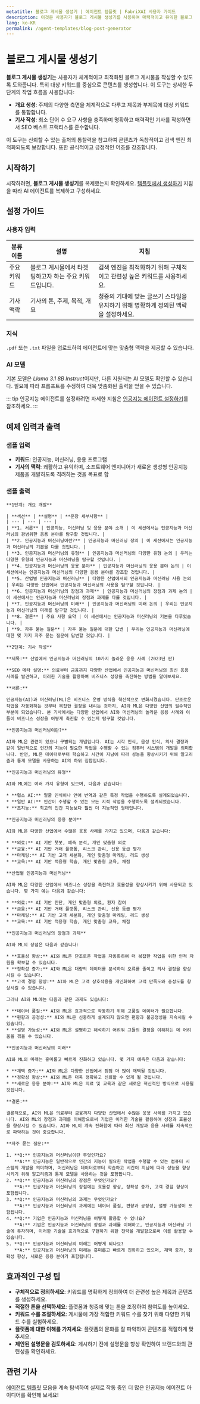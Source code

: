 ```yaml
---
metatitle: 블로그 게시물 생성기 | 에이전트 템플릿 | FabriXAI 사용자 가이드
description: 이것은 사용자가 블로그 게시물 생성기를 사용하여 매력적이고 유익한 블로그 게시물 콘텐츠를 효율적으로 작성할 수 있도록 설계된 사용자 가이드입니다.
lang: ko-KR
permalink: /agent-templates/blog-post-generator
---
```


# 블로그 게시물 생성기

**블로그 게시물 생성기**는 사용자가 체계적이고 최적화된 블로그 게시물을 작성할 수 있도록 도와줍니다. 특히 대상 키워드를 중심으로 콘텐츠를 생성합니다. 이 도구는 상세한 두 단계의 작업 흐름을 사용합니다:

- **개요 생성**: 주제의 다양한 측면을 체계적으로 다루고 제목과 부제목에 대상 키워드를 통합합니다.
- **기사 작성**: 최소 단어 수 요구 사항을 충족하며 명확하고 매력적인 기사를 작성하면서 SEO 베스트 프랙티스를 준수합니다.

이 도구는 신뢰할 수 있는 출처의 통찰력을 참고하여 콘텐츠가 독창적이고 검색 엔진 최적화되도록 보장합니다. 또한 공식적이고 긍정적인 어조를 강조합니다.


## 시작하기

시작하려면, **블로그 게시물 생성기**를 복제했는지 확인하세요. [템플릿에서 생성하기](/en-us/create-from-templates/) 지침을 따라 AI 에이전트를 복제하고 구성하세요.


## 설정 가이드

### 사용자 입력

| 분류 이름            | 설명                                               | 지침                           |
| ---------------------- | --------------------------------------------------------- | ------------------------------------- |
| 주요 키워드               | 블로그 게시물에서 타겟팅하고자 하는 주요 키워드입니다. | 검색 엔진을 최적화하기 위해 구체적이고 관련성 높은 키워드를 사용하세요.                 |
| 기사 맥락 | 기사의 톤, 주제, 목적, 개요 | 청중의 기대에 맞는 글쓰기 스타일을 유지하기 위해 명확하게 정의된 맥락을 설정하세요. |

### 지식

`.pdf` 또는 `.txt` 파일을 업로드하여 에이전트에 맞는 맞춤형 맥락을 제공할 수 있습니다.

### AI 모델

기본 모델은 *Llama 3.1 8B Instruct*이지만, 다른 지원되는 AI 모델도 확인할 수 있습니다. 필요에 따라 프롬프트를 수정하여 더욱 맞춤화된 출력을 얻을 수 있습니다.

::: tip
인공지능 에이전트를 설정하려면 자세한 지침은 [인공지능 에이전트 설정하기](/en-us/configure-ai-agent/)를 참조하세요.
:::

## 예제 입력과 출력

### 샘플 입력

- **키워드**: 인공지능, 머신러닝, 응용 프로그램
- **기사의 맥락**: 쾌활하고 유익하며, 소프트웨어 엔지니어가 새로운 생성형 인공지능 제품을 개발하도록 격려하는 것을 목표로 함

### 샘플 출력

```
**1단계: 개요 개발**

| **섹션** | **설명** | **문장 세부사항** |
| --- | --- | --- |
| **1. 서론** | 인공지능, 머신러닝 및 응용 분야 소개 | 이 세션에서는 인공지능과 머신러닝의 광범위한 응용 분야를 탐구할 것입니다. |
| **2. 인공지능과 머신러닝이란?** | 인공지능과 머신러닝 정의 | 이 세션에서는 인공지능과 머신러닝의 기본을 다룰 것입니다. |
| **3. 인공지능과 머신러닝의 유형** | 인공지능과 머신러닝의 다양한 유형 논의 | 우리는 다양한 유형의 인공지능과 머신러닝을 탐구할 것입니다. |
| **4. 인공지능과 머신러닝의 응용 분야** | 인공지능과 머신러닝의 응용 분야 논의 | 이 세션에서는 인공지능과 머신러닝의 다양한 응용 분야를 강조할 것입니다. |
| **5. 산업별 인공지능과 머신러닝** | 다양한 산업에서의 인공지능과 머신러닝 사용 논의 | 우리는 다양한 산업에서 인공지능과 머신러닝의 사용을 탐구할 것입니다. |
| **6. 인공지능과 머신러닝의 장점과 과제** | 인공지능과 머신러닝의 장점과 과제 논의 | 이 세션에서는 인공지능과 머신러닝의 장점과 과제를 다룰 것입니다. |
| **7. 인공지능과 머신러닝의 미래** | 인공지능과 머신러닝의 미래 논의 | 우리는 인공지능과 머신러닝의 미래를 탐구할 것입니다. |
| **8. 결론** | 주요 사항 요약 | 이 세션에서는 인공지능과 머신러닝의 기본을 다루었습니다. |
| **9. 자주 묻는 질문** | 자주 묻는 질문에 대한 답변 | 우리는 인공지능과 머신러닝에 대한 몇 가지 자주 묻는 질문에 답변할 것입니다. |

**2단계: 기사 작성**

**제목:** 산업에서 인공지능과 머신러닝의 10가지 놀라운 응용 사례 (2023년 판)

**SEO 메타 설명:** 의료부터 금융까지 다양한 산업에서 인공지능과 머신러닝의 최신 응용 사례를 발견하고, 이러한 기술을 활용하여 비즈니스 성장을 촉진하는 방법을 알아보세요.

**서론:**

인공지능(AI)과 머신러닝(ML)은 비즈니스 운영 방식을 혁신적으로 변화시켰습니다. 단조로운 작업을 자동화하는 것부터 복잡한 결정을 내리는 것까지, AI와 ML은 다양한 산업의 필수적인 부분이 되었습니다. 본 기사에서는 다양한 산업에서 AI와 머신러닝의 놀라운 응용 사례와 이들이 비즈니스 성장을 어떻게 촉진할 수 있는지 탐구할 것입니다.

**인공지능과 머신러닝이란?**

AI와 ML은 관련이 있으나 구별되는 개념입니다. AI는 시각 인식, 음성 인식, 의사 결정과 같이 일반적으로 인간의 지능이 필요한 작업을 수행할 수 있는 컴퓨터 시스템의 개발을 의미합니다. 반면, ML은 데이터로부터 학습하고 시간이 지남에 따라 성능을 향상시키기 위해 알고리즘과 통계 모델을 사용하는 AI의 하위 집합입니다.

**인공지능과 머신러닝의 유형**

AI와 ML에는 여러 가지 유형이 있으며, 다음과 같습니다:

* **협소 AI:** 얼굴 인식이나 언어 번역과 같은 특정 작업을 수행하도록 설계되었습니다.
* **일반 AI:** 인간이 수행할 수 있는 모든 지적 작업을 수행하도록 설계되었습니다.
* **초지능:** 최고의 인간 지능보다 훨씬 더 지능적인 형태입니다.

**인공지능과 머신러닝의 응용 분야**

AI와 ML은 다양한 산업에서 수많은 응용 사례를 가지고 있으며, 다음과 같습니다:

* **의료:** AI 기반 챗봇, 예측 분석, 개인 맞춤형 의료
* **금융:** AI 기반 거래 플랫폼, 리스크 관리, 신용 등급 평가
* **마케팅:** AI 기반 고객 세분화, 개인 맞춤형 마케팅, 리드 생성
* **교육:** AI 기반 적응형 학습, 개인 맞춤형 교육, 채점

**산업별 인공지능과 머신러닝**

AI와 ML은 다양한 산업에서 비즈니스 성장을 촉진하고 효율성을 향상시키기 위해 사용되고 있습니다. 몇 가지 예는 다음과 같습니다:

* **의료:** AI 기반 진단, 개인 맞춤형 의료, 환자 참여
* **금융:** AI 기반 거래 플랫폼, 리스크 관리, 신용 등급 평가
* **마케팅:** AI 기반 고객 세분화, 개인 맞춤형 마케팅, 리드 생성
* **교육:** AI 기반 적응형 학습, 개인 맞춤형 교육, 채점

**인공지능과 머신러닝의 장점과 과제**

AI와 ML의 장점은 다음과 같습니다:

* **효율성 향상:** AI와 ML은 단조로운 작업을 자동화하여 더 복잡한 작업을 위한 인적 자원을 확보할 수 있습니다.
* **정확성 증가:** AI와 ML은 대량의 데이터를 분석하여 오류를 줄이고 의사 결정을 향상시킬 수 있습니다.
* **고객 경험 향상:** AI와 ML은 고객 상호작용을 개인화하여 고객 만족도와 충성도를 향상시킬 수 있습니다.

그러나 AI와 ML에는 다음과 같은 과제도 있습니다:

* **데이터 품질:** AI와 ML은 효과적으로 작동하기 위해 고품질 데이터가 필요합니다.
* **편향과 공정성:** AI와 ML은 신중하게 설계되지 않으면 편향과 불공정성을 지속시킬 수 있습니다.
* **설명 가능성:** AI와 ML은 설명하고 해석하기 어려워 그들의 결정을 이해하는 데 어려움을 겪을 수 있습니다.

**인공지능과 머신러닝의 미래**

AI와 ML의 미래는 흥미롭고 빠르게 진화하고 있습니다. 몇 가지 예측은 다음과 같습니다:

* **채택 증가:** AI와 ML은 다양한 산업에서 점점 더 많이 채택될 것입니다.
* **정확성 향상:** AI와 ML은 더욱 정확하고 신뢰할 수 있게 될 것입니다.
* **새로운 응용 분야:** AI와 ML은 의료 및 교육과 같은 새로운 혁신적인 방식으로 사용될 것입니다.

**결론:**

결론적으로, AI와 ML은 의료부터 금융까지 다양한 산업에서 수많은 응용 사례를 가지고 있습니다. AI와 ML의 장점과 과제를 이해함으로써 기업은 이러한 기술을 활용하여 성장과 효율성을 향상시킬 수 있습니다. AI와 ML이 계속 진화함에 따라 최신 개발과 응용 사례를 지속적으로 파악하는 것이 중요합니다.

**자주 묻는 질문:**

1. **Q:** 인공지능과 머신러닝이란 무엇인가요?
   **A:** 인공지능은 일반적으로 인간의 지능이 필요한 작업을 수행할 수 있는 컴퓨터 시스템의 개발을 의미하며, 머신러닝은 데이터로부터 학습하고 시간이 지남에 따라 성능을 향상시키기 위해 알고리즘과 통계 모델을 사용하는 것을 포함합니다.
2. **Q:** 인공지능과 머신러닝의 장점은 무엇인가요?
   **A:** 인공지능과 머신러닝의 장점에는 효율성 향상, 정확성 증가, 고객 경험 향상이 포함됩니다.
3. **Q:** 인공지능과 머신러닝의 과제는 무엇인가요?
   **A:** 인공지능과 머신러닝의 과제에는 데이터 품질, 편향과 공정성, 설명 가능성이 포함됩니다.
4. **Q:** 기업은 인공지능과 머신러닝을 어떻게 활용할 수 있나요?
   **A:** 기업은 인공지능과 머신러닝의 장점과 과제를 이해하고, 인공지능과 머신러닝 기술에 투자하며, 이러한 기술을 효과적으로 구현하기 위한 전략을 개발함으로써 이를 활용할 수 있습니다.
5. **Q:** 인공지능과 머신러닝의 미래는 어떻게 되나요?
   **A:** 인공지능과 머신러닝의 미래는 흥미롭고 빠르게 진화하고 있으며, 채택 증가, 정확성 향상, 새로운 응용 분야가 포함됩니다.
```

## 효과적인 구성 팁

- **구체적으로 정의하세요**: 키워드를 명확하게 정의하여 더 관련성 높은 제목과 콘텐츠를 생성하세요.
- **적절한 톤을 선택하세요**: 플랫폼과 청중에 맞는 톤을 조정하여 참여도를 높이세요.
- **키워드 수를 조절하세요**: 게시물에 가장 적합한 키워드 수를 찾기 위해 다양한 키워드 수를 실험하세요.
- **플랫폼에 대한 이해를 가지세요**: 플랫폼의 문화를 잘 파악하여 콘텐츠를 적절하게 맞추세요.
- **제안된 설명문을 검토하세요**: 게시하기 전에 설명문을 항상 확인하여 브랜드와의 관련성을 확인하세요.


## 관련 기사
[에이전트 템플릿](/en-us/agent-templates/) 모음을 계속 탐색하여 실제로 작동 중인 더 많은 인공지능 에이전트 아이디어를 확인해 보세요!
